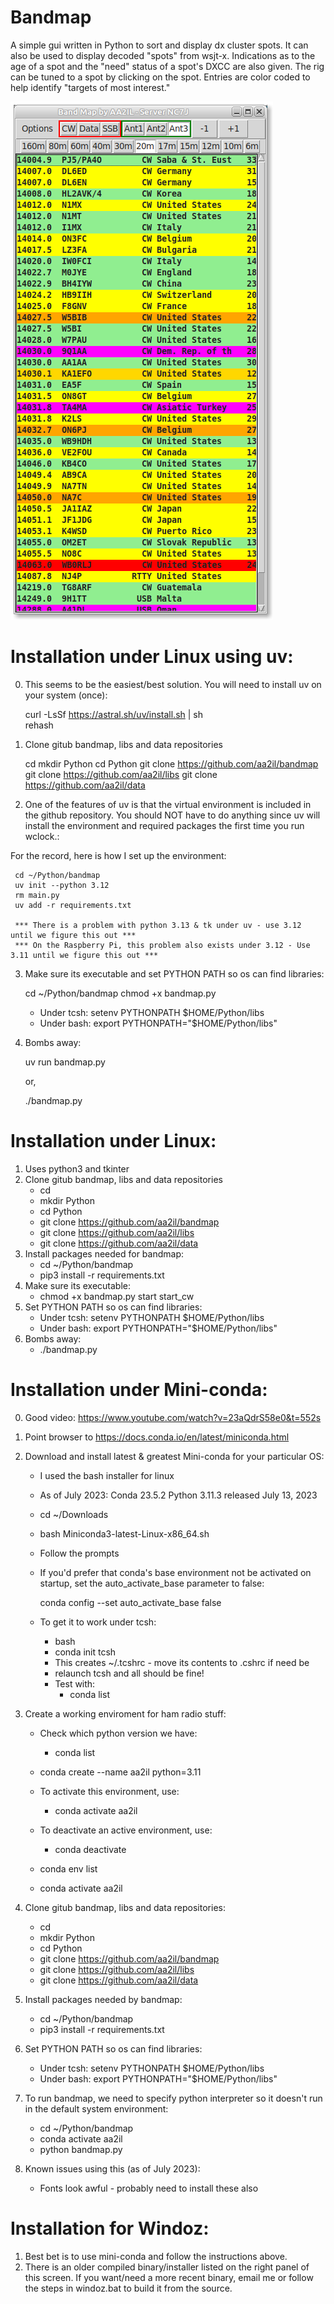 # Bandmap

A simple gui written in Python to sort and display dx cluster spots. It can also be used to display decoded "spots" from wsjt-x.
Indications as to the age of a spot and the "need" status of a spot's DXCC are also given.
The rig can be tuned to a spot by clicking on the spot.
Entries are color coded to help identify "targets of most interest."

![Bandmap Screen Shot]( Docs/bandmap.png)

# Installation under Linux using uv:

0) This seems to be the easiest/best solution.  You will need to install uv on your system (once):

      curl -LsSf https://astral.sh/uv/install.sh | sh      
      rehash     

1) Clone gitub bandmap, libs and data repositories
      
      cd
      mkdir Python
      cd Python
      git clone https://github.com/aa2il/bandmap
      git clone https://github.com/aa2il/libs
      git clone https://github.com/aa2il/data

2) One of the features of uv is that the virtual environment is included in the github repository.  You should NOT have to do anything since uv will install the environment and required packages the first time you run wclock.:

For the record, here is how I set up the environment:

     cd ~/Python/bandmap
     uv init --python 3.12
     rm main.py
     uv add -r requirements.txt
     
     *** There is a problem with python 3.13 & tk under uv - use 3.12 until we figure this out ***
     *** On the Raspberry Pi, this problem also exists under 3.12 - Use 3.11 until we figure this out ***

3) Make sure its executable and set PYTHON PATH so os can find libraries:

     cd ~/Python/bandmap
     chmod +x bandmap.py

   - Under tcsh:      setenv PYTHONPATH $HOME/Python/libs
   - Under bash:      export PYTHONPATH="$HOME/Python/libs"
   
4) Bombs away:

     uv run bandmap.py

   or, 

     ./bandmap.py

# Installation under Linux:

1) Uses python3 and tkinter
2) Clone gitub bandmap, libs and data repositories
    - cd
    - mkdir Python
    - cd Python
    - git clone https://github.com/aa2il/bandmap
    - git clone https://github.com/aa2il/libs
    - git clone https://github.com/aa2il/data
3) Install packages needed for bandmap:
   - cd ~/Python/bandmap
   - pip3 install -r requirements.txt
4) Make sure its executable:
   - chmod +x bandmap.py start start_cw
5) Set PYTHON PATH so os can find libraries:
   - Under tcsh:      setenv PYTHONPATH $HOME/Python/libs
   - Under bash:      export PYTHONPATH="$HOME/Python/libs"
6) Bombs away:
   - ./bandmap.py

# Installation under Mini-conda:

0) Good video:  https://www.youtube.com/watch?v=23aQdrS58e0&t=552s

1) Point browser to https://docs.conda.io/en/latest/miniconda.html
2) Download and install latest & greatest Mini-conda for your particular OS:
   - I used the bash installer for linux
   - As of July 2023: Conda 23.5.2 Python 3.11.3 released July 13, 2023
   - cd ~/Downloads
   - bash Miniconda3-latest-Linux-x86_64.sh
   - Follow the prompts

   - If you'd prefer that conda's base environment not be activated on startup, 
      set the auto_activate_base parameter to false: 

      conda config --set auto_activate_base false

   - To get it to work under tcsh:
       - bash
       - conda init tcsh
       - This creates ~/.tcshrc - move its contents to .cshrc if need be
       - relaunch tcsh and all should be fine!
       - Test with:
           - conda list

3) Create a working enviroment for ham radio stuff:
   - Check which python version we have:
       - conda list   
   - conda create --name aa2il python=3.11

   - To activate this environment, use:
       - conda activate aa2il
   - To deactivate an active environment, use:
       - conda deactivate

   - conda env list
   - conda activate aa2il

4) Clone gitub bandmap, libs and data repositories:
    - cd
    - mkdir Python
    - cd Python
    - git clone https://github.com/aa2il/bandmap
    - git clone https://github.com/aa2il/libs
    - git clone https://github.com/aa2il/data

5) Install packages needed by bandmap:
   - cd ~/Python/bandmap
   - pip3 install -r requirements.txt

6) Set PYTHON PATH so os can find libraries:
   - Under tcsh:      setenv PYTHONPATH $HOME/Python/libs
   - Under bash:      export PYTHONPATH="$HOME/Python/libs"

7) To run bandmap, we need to specify python interpreter so it doesn't run in
   the default system environment:
   - cd ~/Python/bandmap
   - conda activate aa2il
   - python bandmap.py

8) Known issues using this (as of July 2023):
   - Fonts look awful - probably need to install these also

# Installation for Windoz:

1) Best bet is to use mini-conda and follow the instructions above.
2) There is an older compiled binary/installer listed on the right panel
   of this screen.  If you want/need a more recent binary, email me
   or follow the steps in windoz.bat to build it from the source.
